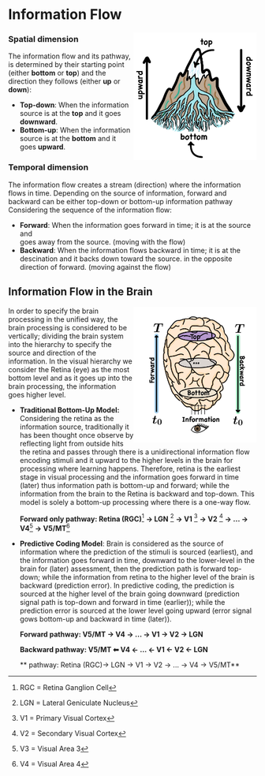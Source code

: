 <h1> Information Flow </h1>
  
  <img src="images/Flow.png" width="250" align="right"/>
  
  <h3>Spatial dimension</h3>
  
  The information flow and its pathway, is determined by their starting point 
  (either **bottom** or **top**) and the direction they follows (either **up** or **down**):
  * **Top-down**: When the information source is at the **top** and it goes **downward**.
  * **Bottom-up**: When the information source is at the **bottom** and it goes **upward**. 

  <h3>Temporal dimension</h3>

  The information flow creates a stream (direction) where the information
  flows in time. Depending on the source of information, forward and backward 
  can be either top-down or bottom-up information pathway Considering the sequence of the
  information flow:
  * **Forward**: When the information goes forward in time; it is at the source and  
  goes away from the source. (moving with the flow)
  * **Backward**: When the information flows backward in time; it is at the descination
    and it backs down toward the source. in the opposite direction of forward. (moving against the flow)

  <summary> <h2> 
  Information Flow in the Brain
  </h2></summary>

  <img src="images/brain_flow.png" width="250" align="right"/>

  In order to specify the brain processing in the unified way, the brain processing 
  is considered to be vertically; dividing the brain system into 
  the hierarchy to specify the source and direction of the information.
  In the visual hierarchy we consider the Retina (eye) as the most bottom level
  and as it goes up into the brain processing, the information goes higher level.

  * **Traditional Bottom-Up Model:** Considering the retina as the information source, traditionally
  it has been thought once observe by reflecting light from outside hits the retina and passes through
  there is a unidirectional information flow encoding stimuli and it upward to the higher levels in the
  brain for processing where learning happens. Therefore, retina is the earliest stage in visual processing
  and the information goes forward in time (later) thus information path is bottom-up and forward;
  while the information from the brain to the Retina is backward and top-down. This model is solely a
  bottom-up processing where there is a one-way flow.
 
    **Forward only pathway: Retina (RGC)**[^1] **→ LGN** [^2] **→ V1** [^3] **→ V2** [^4] **→ ... → V4**[^5] **→ V5/MT**[^6]

  * **Predictive Coding Model**: Brain is considered as the source of information where the prediction of
    the stimuli is sourced (earliest), and the information goes forward in time, downward to the lower-level
    in the brain for (later) assessment, then the prediction path is forward top-down; while the information
    from retina to the higher level of the brain is backward (prediction error).
    In predictive coding, the prediction is sourced at the higher level of the brain going downward
    (prediction signal path is top-down and forward in time (earlier));
    while the prediction error is sourced at the lower level going upward
    (error signal gows bottom-up and backward in time (later)).
    
    **Forward pathway: V5/MT → V4 → ... → V1 → V2 → LGN**
    
    **Backward pathway: V5/MT ⬅ V4 ← ... ← V1 ← V2 ← LGN**
    
    ** pathway: Retina (RGC)→ LGN → V1 → V2 → ... → V4 → V5/MT**
    

  
 [^1]: RGC = Retina Ganglion Cell
 [^2]: LGN = Lateral Geniculate Nucleus
 [^3]: V1 =   Primary Visual Cortex
 [^4]: V2 = Secondary Visual Cortex
 [^5]: V3 =  Visual Area 3
 [^6]: V4 =  Visual Area 4
 [^7]: V5/MT =  Visual Area 5 or Middle Temporal












  
